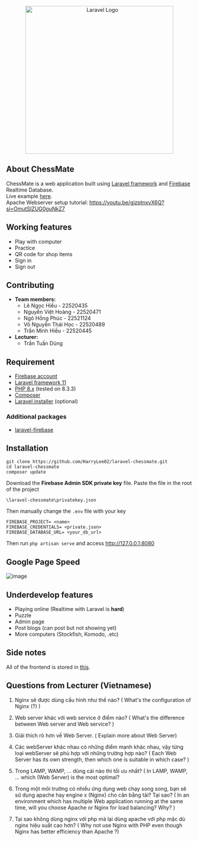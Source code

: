 <p align="center"><a href="https://laravel.com" target="_blank"><img src="https://raw.githubusercontent.com/laravel/art/master/logo-lockup/5%20SVG/2%20CMYK/1%20Full%20Color/laravel-logolockup-cmyk-red.svg" width="400" alt="Laravel Logo"></a></p>


## About ChessMate

ChessMate is a web application built using [Laravel framework](https://laravel.com/docs/11.x/) and [Firebase](https://firebase.google.com/) Realtime Database.\
Live example [here](https://chessmate.games/).\
Apache Webserver setup tutorial: https://youtu.be/gjzptnxvX6Q?si=OmutSIZUG0guNkZ7
## Working features
- Play with computer
- Practice
- QR code for shop items
- Sign in
- Sign out
## Contributing
- **Team members:**
    - Lê Ngọc Hiếu        -    22520435
    - Nguyễn Việt Hoàng   -    22520471
    - Ngô Hồng Phúc       -    22521124
    - Võ Nguyễn Thái Học  -    22520489
    - Trần Minh Hiếu      -    22520445
- **Lecturer:**
    - Trần Tuấn Dũng
## Requirement
- [Firebase account](https://firebase.google.com/)
- [Laravel framework 11](https://laravel.com/docs/11.x/)
- [PHP 8.x](https://www.php.net/downloads.php) (tested on 8.3.3)
- [Composer](https://getcomposer.org/download/)
- [Laravel installer](https://github.com/laravel/installer) (optional)
### Additional packages
- [laravel-firebase](https://github.com/kreait/laravel-firebase#configuration)
## Installation
```
git clone https://github.com/HarryLee02/laravel-chessmate.git
cd laravel-chessmate
composer update
```
Download the **Firebase Admin SDK private key** file.
Paste the file in the root of the project
```
\laravel-chessmate\privatekey.json
```
Then manually change the `.env` file with your key 
```
FIREBASE_PROJECT= <name>
FIREBASE_CREDENTIALS= <private.json>
FIREBASE_DATABASE_URL= <your_db_url>
```
Then run `php artisan serve` and access http://127.0.0.1:8080

## Google Page Speed
![image](https://i.ibb.co/n8sLj6h/gg-pagespeed.png)

## Underdevelop features
- Playing online (Realtime with Laravel is **hard**)
- Puzzle
- Admin page
- Post blogs (can post but not showing yet)
- More computers (Stockfish, Komodo, .etc)
## Side notes
All of the frontend is stored in [this](https://github.com/HarryLee02/ChessMate_Frontend).

## Questions from Lecturer (Vietnamese)
1. Nginx sẽ được dùng cấu hình như thế nào? ( What's the configuration of Nginx (?) )

> 

2. Web server khác với web service ở điểm nào? ( What's the difference between Web server and Web service? )

>

3. Giải thích rõ hơn về Web Server. ( Explain more about Web Server)

>

4. Các webServer khác nhau có những điểm mạnh khác nhau, vậy từng loại webServer sẽ phù hợp với những trường hợp nào? ( Each Web Server has its own strength, then which one is suitable in which case? )

>

5. Trong LAMP, WAMP, … dùng cái nào thì tối ưu nhất? ( In LAMP, WAMP, ... which (Web Server) is the most optimal?

>

6. Trong một môi trường có nhiều ứng dụng web chạy song song, bạn sẽ sử dụng apache hay engine x (Nginx) cho cân bằng tải? Tại sao? ( In an environment which has multiple Web application running at the same time, will you choose Apache or Nginx for load balancing? Why? )

>

7. Tại sao không dùng nginx với php mà lại dùng apache với php mặc dù nginx hiệu suất cao hơn? ( Why not use Nginx with PHP even though Nginx has better efficiency than Apache ?)

>
